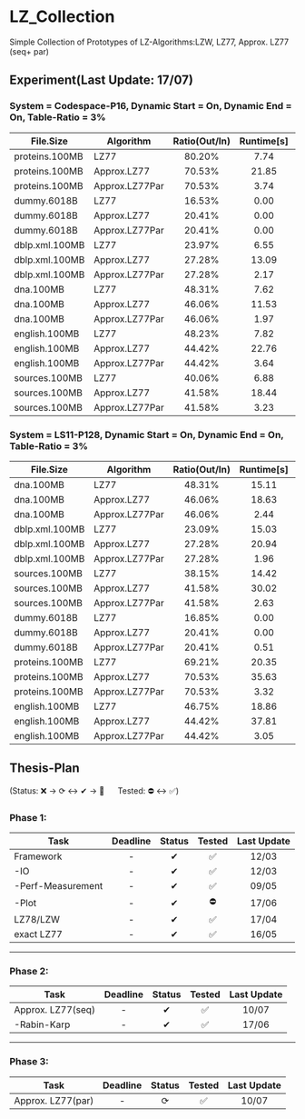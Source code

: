 # LZ_Collection

Simple Collection of Prototypes of LZ-Algorithms:LZW, LZ77, Approx. LZ77 (seq+ par)

## Experiment(Last Update: 17/07)

### System = Codespace-P16, Dynamic Start = On, Dynamic End = On, Table-Ratio = 3%

|File.Size|Algorithm|Ratio(Out/In)|Runtime[s]|Factors(#/In)|Mem([Byte]/In)|
|---------------|---------------|:---------------:|:---------------:|:---------------:|:---------:|
|proteins.100MB|LZ77|80.20%|7.74|11.73%|20.00|
|proteins.100MB|Approx.LZ77|70.53%|21.85|17.63%|14.77|
|proteins.100MB|Approx.LZ77Par|70.53%|3.74|17.63%|14.65|
|dummy.6018B|LZ77|16.53%|0.00|11.58%|20.00|
|dummy.6018B|Approx.LZ77|20.41%|0.00|11.05%|8.65|
|dummy.6018B|Approx.LZ77Par|20.41%|0.00|11.05%|8.03|
|dblp.xml.100MB|LZ77|23.97%|6.55|3.64%|20.00|
|dblp.xml.100MB|Approx.LZ77|27.28%|13.09|7.06%|4.04|
|dblp.xml.100MB|Approx.LZ77Par|27.28%|2.17|7.06%|4.25|
|dna.100MB|LZ77|48.31%|7.62|7.03%|20.00|
|dna.100MB|Approx.LZ77|46.06%|11.53|11.17%|8.89|
|dna.100MB|Approx.LZ77Par|46.06%|1.97|11.17%|7.42|
|english.100MB|LZ77|48.23%|7.82|7.13%|20.00|
|english.100MB|Approx.LZ77|44.42%|22.76|11.10%|8.79|
|english.100MB|Approx.LZ77Par|44.42%|3.64|11.10%|6.56|
|sources.100MB|LZ77|40.06%|6.88|6.07%|20.00|
|sources.100MB|Approx.LZ77|41.58%|18.44|10.93%|6.93|
|sources.100MB|Approx.LZ77Par|41.58%|3.23|10.93%|6.32|

### System = LS11-P128, Dynamic Start = On, Dynamic End = On, Table-Ratio = 3%

|File.Size|Algorithm|Ratio(Out/In)|Runtime[s]|Factors(#/In)|Mem([Byte]/In)|
|---------------|---------------|:---------------:|:---------------:|:---------------:|:---------:|
|dna.100MB|LZ77|48.31%|15.11|7.03%|20.00|
|dna.100MB|Approx.LZ77|46.06%|18.63|11.17%|8.89|
|dna.100MB|Approx.LZ77Par|46.06%|2.44|11.17%|7.07|
|dblp.xml.100MB|LZ77|23.09%|15.03|4.63%|20.00|
|dblp.xml.100MB|Approx.LZ77|27.28%|20.94|7.06%|4.04|
|dblp.xml.100MB|Approx.LZ77Par|27.28%|1.96|7.06%|3.76|
|sources.100MB|LZ77|38.15%|14.42|7.98%|20.00|
|sources.100MB|Approx.LZ77|41.58%|30.02|10.93%|6.93|
|sources.100MB|Approx.LZ77Par|41.58%|2.63|10.93%|5.57|
|dummy.6018B|LZ77|16.85%|0.00|9.70%|20.00|
|dummy.6018B|Approx.LZ77|20.41%|0.00|11.05%|8.65|
|dummy.6018B|Approx.LZ77Par|20.41%|0.51|11.05%|6.07|
|proteins.100MB|LZ77|69.21%|20.35|40.51%|27.52|
|proteins.100MB|Approx.LZ77|70.53%|35.63|17.63%|14.77|
|proteins.100MB|Approx.LZ77Par|70.53%|3.32|17.63%|12.83|
|english.100MB|LZ77|46.75%|18.86|8.56%|20.00|
|english.100MB|Approx.LZ77|44.42%|37.81|11.10%|8.79|
|english.100MB|Approx.LZ77Par|44.42%|3.05|11.10%|6.40|

## Thesis-Plan

(Status: ❌ &rarr; ⟳ &harr; ✔ &rarr; 🌟 &nbsp;&nbsp;&nbsp;&nbsp; Tested: ⛔ &harr; ✅)


### Phase 1:
|Task               |Deadline   |Status  |Tested     |Last Update|
|-------------------|:---------:|:------:|:---------:|:---------:|
|Framework          |-          |✔       |✅          |12/03      |
| -IO               |-          |✔       |✅          |12/03      |
| -Perf-Measurement |-          |✔       |✅          |09/05      |
| -Plot             |-          |✔       |⛔          |17/06      |
|LZ78/LZW           |-          |✔       |✅          |17/04      |
|exact LZ77         |-          |✔       |✅          |16/05      |

---
### Phase 2:
|Task               |Deadline   |Status  |Tested     |Last Update|
|-------------------|:---------:|:------:|:---------:|:---------:|
|Approx. LZ77(seq)  |-          |✔       |✅          |10/07      |
| -Rabin-Karp       |-          |✔       |✅          |17/06      |

---
### Phase 3:
|Task               |Deadline   |Status  |Tested     |Last Update|
|-------------------|:---------:|:------:|:---------:|:---------:|
|Approx. LZ77(par)  |-          |⟳       |✅          |10/07      |


